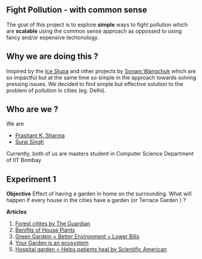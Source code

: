 ## Fight Pollution - with common sense

The goal of this project is to explore **simple** ways to fight pollution which are **scalable** using the common sense approach as oppossed to using fancy and/or expensive techonology.

## Why we are doing this ?

Inspired by the [Ice Stupa](https://www.youtube.com/watch?v=7dChiLpYifs) and other projects by [Sonam Wangchuk](https://en.wikipedia.org/wiki/Sonam_Wangchuk_(engineer)) which are so impactful but at the same time so simple in the approach towards solving pressing issues. We decided to find simple but effective solution to the problem of pollution in cities (eg. Delhi).

## Who are we ?
We are
* [Prashant K. Sharma](http://prashantksharma.com)
* [Suraj Singh](https://www.cse.iitb.ac.in/~surajsingh/)

Currently, both of us are masters student in Computer Science Department of IIT Bombay

## Experiment 1

**Objective** Effect of having a garden in home on the surrounding. What will happen if every house in the cities have a garden (or Terrace Garden ) ?

**Articles**
1. [Forest citites by The Guardian](https://www.theguardian.com/cities/2017/feb/17/forest-cities-radical-plan-china-air-pollution-stefano-boeri)
2. [Benifits of House Plants](https://wiki.nurserylive.com/t/keep-planting-to-fight-air-pollution/2132)
3. [Green Gardein = Better Environment + Lower Bills](http://theconversation.com/green-your-garden-help-the-environment-and-lower-your-bills-27090)
4. [Your Garden is an ecosystem](http://theconversation.com/birds-bees-and-bugs-your-garden-is-an-ecosystem-and-it-needs-looking-after-65226)
5. [Hospital garden = Helps patients heal by Scientific American](https://www.scientificamerican.com/article/nature-that-nurtures/)
